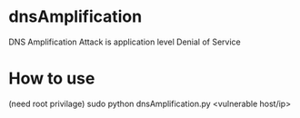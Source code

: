 # dnsAmplification
DNS Amplification Attack is application level Denial of Service

# How to use
(need root privilage)
sudo python dnsAmplification.py <vulnerable host/ip>
